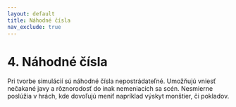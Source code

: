 ```yaml
---
layout: default
title: Náhodné čísla
nav_exclude: true
---
```


# 4. Náhodné čísla
Pri tvorbe simulácií sú náhodné čísla nepostrádateľné. Umožňujú vniesť nečakané javy a rôznorodosť do inak nemeniacich sa scén. Nesmierne poslúžia v hrách, kde dovoľujú meniť napríklad výskyt monštier, či pokladov.
